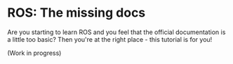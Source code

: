 # ROS: The missing docs

Are you starting to learn ROS and you feel that the official documentation is a little too basic? Then you're at the right place - this tutorial is for you!

(Work in progress)
